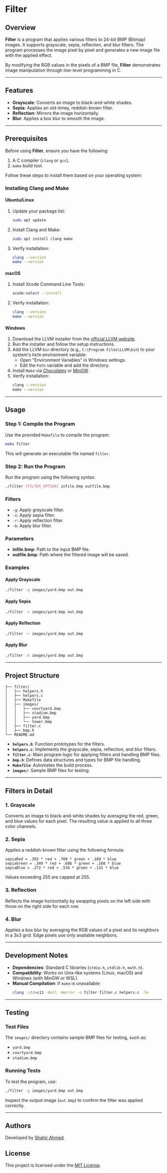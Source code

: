 # Filter

## Overview

**Filter** is a program that applies various filters to 24-bit BMP (Bitmap) images. It supports grayscale, sepia, reflection, and blur filters. The program processes the image pixel by pixel and generates a new image file with the applied effect.

By modifying the RGB values in the pixels of a BMP file, **Filter** demonstrates image manipulation through low-level programming in C.

---

## Features

- **Grayscale**: Converts an image to black-and-white shades.
- **Sepia**: Applies an old-timey, reddish-brown filter.
- **Reflection**: Mirrors the image horizontally.
- **Blur**: Applies a box blur to smooth the image.

---

## Prerequisites

Before using **Filter**, ensure you have the following:
1. A C compiler (`clang` or `gcc`).
2. `make` build tool.

Follow these steps to install them based on your operating system:

### Installing Clang and Make

#### Ubuntu/Linux
1. Update your package list:
   ```bash
   sudo apt update
   ```
2. Install Clang and Make:
   ```bash
   sudo apt install clang make
   ```
3. Verify installation:
   ```bash
   clang --version
   make --version
   ```

#### macOS
1. Install Xcode Command Line Tools:
   ```bash
   xcode-select --install
   ```
2. Verify installation:
   ```bash
   clang --version
   make --version
   ```

#### Windows
1. Download the LLVM installer from the [official LLVM website](https://llvm.org/builds/).
2. Run the installer and follow the setup instructions.
3. Add the LLVM `bin` directory (e.g., `C:\Program Files\LLVM\bin`) to your system's `PATH` environment variable:
   - Open "Environment Variables" in Windows settings.
   - Edit the `Path` variable and add the directory.
4. Install `Make` via [Chocolatey](https://chocolatey.org/) or [MinGW](https://www.mingw-w64.org/).
5. Verify installation:
   ```cmd
   clang --version
   make --version
   ```

---

## Usage

### Step 1: Compile the Program
Use the provided `Makefile` to compile the program:
```bash
make filter
```

This will generate an executable file named `filter`.

### Step 2: Run the Program
Run the program using the following syntax:
```bash
./filter [FILTER_OPTION] infile.bmp outfile.bmp
```

### Filters
- `-g`: Apply grayscale filter.
- `-s`: Apply sepia filter.
- `-r`: Apply reflection filter.
- `-b`: Apply blur filter.

### Parameters
- **infile.bmp**: Path to the input BMP file.
- **outfile.bmp**: Path where the filtered image will be saved.

### Examples
#### Apply Grayscale
```bash
./filter -g images/yard.bmp out.bmp
```

#### Apply Sepia
```bash
./filter -s images/yard.bmp out.bmp
```

#### Apply Reflection
```bash
./filter -r images/yard.bmp out.bmp
```

#### Apply Blur
```bash
./filter -b images/yard.bmp out.bmp
```

---

## Project Structure

```
├── filter/
│   ├── helpers.h
│   ├── helpers.c
│   ├── Makefile
│   ├── images/
│   │   ├── courtyard.bmp
│   │   ├── stadium.bmp
│   │   ├── yard.bmp
│   │   └── tower.bmp
│   ├── filter.c
│   ├── bmp.h
└── README.md
```

- **`helpers.h`**: Function prototypes for the filters.
- **`helpers.c`**: Implements the grayscale, sepia, reflection, and blur filters.
- **`filter.c`**: Main program logic for applying filters and handling BMP files.
- **`bmp.h`**: Defines data structures and types for BMP file handling.
- **`Makefile`**: Automates the build process.
- **`images/`**: Sample BMP files for testing.

---

## Filters in Detail

### 1. **Grayscale**
Converts an image to black-and-white shades by averaging the red, green, and blue values for each pixel. The resulting value is applied to all three color channels.

### 2. **Sepia**
Applies a reddish-brown filter using the following formula:
```
sepiaRed = .393 * red + .769 * green + .189 * blue
sepiaGreen = .349 * red + .686 * green + .168 * blue
sepiaBlue = .272 * red + .534 * green + .131 * blue
```
Values exceeding 255 are capped at 255.

### 3. **Reflection**
Reflects the image horizontally by swapping pixels on the left side with those on the right side for each row.

### 4. **Blur**
Applies a box blur by averaging the RGB values of a pixel and its neighbors in a 3x3 grid. Edge pixels use only available neighbors.

---

## Development Notes

- **Dependencies**: Standard C libraries (`stdio.h`, `stdlib.h`, `math.h`).
- **Compatibility**: Works on Unix-like systems (Linux, macOS) and Windows (with MinGW or WSL).
- **Manual Compilation**: If `make` is unavailable:
  ```bash
  clang -std=c11 -Wall -Werror -o filter filter.c helpers.c -lm
  ```

---

## Testing

### Test Files
The `images/` directory contains sample BMP files for testing, such as:
- `yard.bmp`
- `courtyard.bmp`
- `stadium.bmp`

### Running Tests
To test the program, use:
```bash
./filter -g images/yard.bmp out.bmp
```

Inspect the output image (`out.bmp`) to confirm the filter was applied correctly.

---

## Authors

Developed by [Shahir Ahmed](https://github.com/Shahir-47/).

## License

This project is licensed under the [MIT License](LICENSE).
